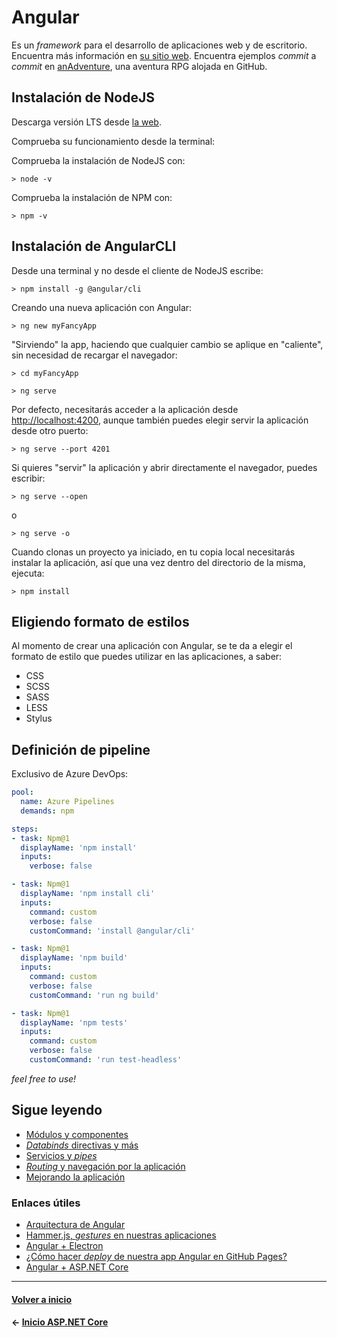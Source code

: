 # Angular

Es un _framework_ para el desarrollo de aplicaciones web y de escritorio. Encuentra más información en [su sitio web](https://angular.io/). Encuentra ejemplos _commit_ a _commit_ en [anAdventure](https://github.com/Beelzenef/anAdventure), una aventura RPG alojada en GitHub.

## Instalación de NodeJS

Descarga versión LTS desde [la web](https://nodejs.org/es/).

Comprueba su funcionamiento desde la terminal:

Comprueba la instalación de NodeJS con:

`> node -v`

Comprueba la instalación de NPM con:

`> npm -v`

## Instalación de AngularCLI

Desde una terminal y no desde el cliente de NodeJS escribe:

`> npm install -g @angular/cli`

Creando una nueva aplicación con Angular:

`> ng new myFancyApp`

"Sirviendo" la app, haciendo que cualquier cambio se aplique en "caliente", sin necesidad de recargar el navegador:

`> cd myFancyApp`

`> ng serve`

Por defecto, necesitarás acceder a la aplicación desde [http://localhost:4200](http://localhost:4200), aunque también puedes elegir servir la aplicación desde otro puerto:

`> ng serve --port 4201`

Si quieres "servir" la aplicación y abrir directamente el navegador, puedes escribir:

`> ng serve --open`

o

`> ng serve -o`

Cuando clonas un proyecto ya iniciado, en tu copia local necesitarás instalar la aplicación, así que una vez dentro del directorio de la misma, ejecuta:

`> npm install`

## Eligiendo formato de estilos

Al momento de crear una aplicación con Angular, se te da a elegir el formato de estilo que puedes utilizar en las aplicaciones, a saber:

* CSS
* SCSS
* SASS
* LESS
* Stylus

## Definición de pipeline

Exclusivo de Azure DevOps:

```yaml
pool:
  name: Azure Pipelines
  demands: npm

steps:
- task: Npm@1
  displayName: 'npm install'
  inputs:
    verbose: false

- task: Npm@1
  displayName: 'npm install cli'
  inputs:
    command: custom
    verbose: false
    customCommand: 'install @angular/cli'

- task: Npm@1
  displayName: 'npm build'
  inputs:
    command: custom
    verbose: false
    customCommand: 'run ng build'

- task: Npm@1
  displayName: 'npm tests'
  inputs:
    command: custom
    verbose: false
    customCommand: 'run test-headless'

```

_feel free to use!_

## Sigue leyendo

* [Módulos y componentes](components.md)
* [_Databinds_ directivas y más](databinds.md)
* [Servicios y _pipes_](services.md)
* [_Routing_ y navegación por la aplicación](routing.md)
* [Mejorando la aplicación](hooks.md)

### Enlaces útiles

* [Arquitectura de Angular](https://angular.io/guide/architecture)
* [Hammer.js, _gestures_ en nuestras aplicaciones](https://github.com/hammerjs/hammer.js/)
* [Angular + Electron](https://alligator.io/angular/electron/)
* [¿Cómo hacer _deploy_ de nuestra app Angular en GitHub Pages?](https://alligator.io/angular/deploying-angular-app-github-pages/)
* [Angular + ASP.NET Core](https://medium.com/@levifuller/building-an-angular-application-with-asp-net-core-in-visual-studio-2017-visualized-f4b163830eaa)

---

#### [Volver a inicio](../../README.md)

#### ← [Inicio ASP.NET Core](../intro.md)
